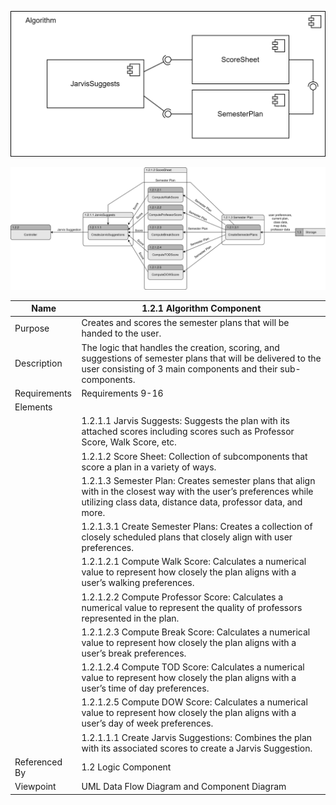 ![Algorithm Component](TeamTwoFiles/AlgorithmComponentDiagram.svg)

![Algorithm Component](TeamTwoFiles/AlgorithmDataFlowDiagram.svg)

| Name | 1.2.1 Algorithm Component |
| ----------- | ----------- |
| Purpose | Creates and scores the semester plans that will be handed to the user. |
| Description | The logic that handles the creation, scoring, and suggestions of semester plans that will be delivered to the user consisting of 3 main components and their sub-components. |
| Requirements | Requirements 9-16 |
| Elements | 
| | 1.2.1.1 Jarvis Suggests: Suggests the plan with its attached scores including scores such as Professor Score, Walk Score, etc. |
| | 1.2.1.2 Score Sheet: Collection of subcomponents that score a plan in a variety of ways. |
| | 1.2.1.3 Semester Plan: Creates semester plans that align with in the closest way with the user’s preferences while utilizing class data, distance data, professor data, and more. |
| | 1.2.1.3.1 Create Semester Plans: Creates a collection of closely scheduled plans that closely align with user preferences. |
| | 1.2.1.2.1 Compute Walk Score: Calculates a numerical value to represent how closely the plan aligns with a user’s walking preferences. |
| | 1.2.1.2.2 Compute Professor Score: Calculates a numerical value to represent the quality of professors represented in the plan. |
| | 1.2.1.2.3 Compute Break Score: Calculates a numerical value to represent how closely the plan aligns with a user’s break preferences. |
| | 1.2.1.2.4 Compute TOD Score: Calculates a numerical value to represent how closely the plan aligns with a user’s time of day preferences. |
| | 1.2.1.2.5 Compute DOW Score: Calculates a numerical value to represent how closely the plan aligns with a user’s day of week preferences. |
| | 1.2.1.1.1 Create Jarvis Suggestions: Combines the plan with its associated scores to create a Jarvis Suggestion. |
| Referenced By | 1.2 Logic Component |
| Viewpoint | UML Data Flow Diagram and Component Diagram|

